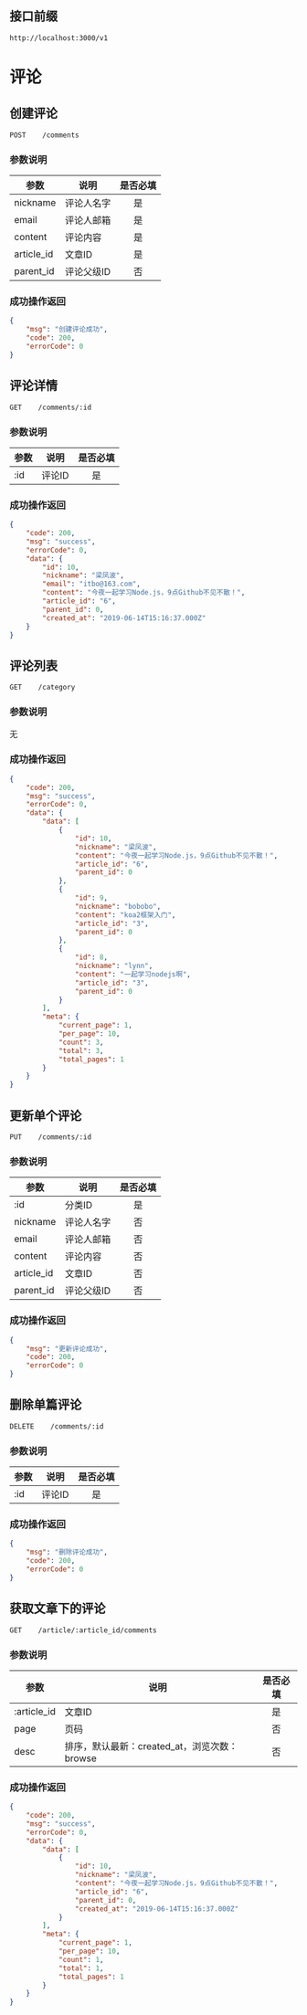 ## 接口前缀
```shell
http://localhost:3000/v1
```

# 评论

## 创建评论
```
POST    /comments
```

### 参数说明
参数 | 说明 | 是否必填
---|---|:---:
nickname | 评论人名字 | 是
email    | 评论人邮箱 | 是
content | 评论内容 | 是
article_id | 文章ID | 是
parent_id | 评论父级ID | 否

### 成功操作返回
```json
{
    "msg": "创建评论成功",
    "code": 200,
    "errorCode": 0
}
```

## 评论详情
```
GET    /comments/:id
```

### 参数说明
参数 | 说明 | 是否必填
---|---|:---:
:id | 评论ID | 是


### 成功操作返回
```json
{
    "code": 200,
    "msg": "success",
    "errorCode": 0,
    "data": {
        "id": 10,
        "nickname": "梁凤波",
        "email": "itbo@163.com",
        "content": "今夜一起学习Node.js，9点Github不见不散！",
        "article_id": "6",
        "parent_id": 0,
        "created_at": "2019-06-14T15:16:37.000Z"
    }
}
```

## 评论列表
```
GET    /category
```

### 参数说明
无

### 成功操作返回
```json
{
    "code": 200,
    "msg": "success",
    "errorCode": 0,
    "data": {
        "data": [
            {
                "id": 10,
                "nickname": "梁凤波",
                "content": "今夜一起学习Node.js，9点Github不见不散！",
                "article_id": "6",
                "parent_id": 0
            },
            {
                "id": 9,
                "nickname": "bobobo",
                "content": "koa2框架入门",
                "article_id": "3",
                "parent_id": 0
            },
            {
                "id": 8,
                "nickname": "lynn",
                "content": "一起学习nodejs啊",
                "article_id": "3",
                "parent_id": 0
            }
        ],
        "meta": {
            "current_page": 1,
            "per_page": 10,
            "count": 3,
            "total": 3,
            "total_pages": 1
        }
    }
}
```

## 更新单个评论
```
PUT    /comments/:id
```

### 参数说明
参数 | 说明 | 是否必填
---|---|:---:
:id | 分类ID | 是
nickname | 评论人名字 | 否
email    | 评论人邮箱 | 否
content | 评论内容 | 否
article_id | 文章ID | 否
parent_id | 评论父级ID | 否

### 成功操作返回

```json
{
    "msg": "更新评论成功",
    "code": 200,
    "errorCode": 0
}
```

## 删除单篇评论
```
DELETE    /comments/:id
```

### 参数说明
参数 | 说明 | 是否必填
---|---|:---:
:id | 评论ID | 是

### 成功操作返回

```json
{
    "msg": "删除评论成功",
    "code": 200,
    "errorCode": 0
}
```

## 获取文章下的评论
```
GET    /article/:article_id/comments
```

### 参数说明
参数 | 说明 | 是否必填
---|---|:---:
:article_id | 文章ID | 是
page | 页码 | 否
desc | 排序，默认最新：created_at，浏览次数：browse | 否

### 成功操作返回
```json
{
    "code": 200,
    "msg": "success",
    "errorCode": 0,
    "data": {
        "data": [
            {
                "id": 10,
                "nickname": "梁凤波",
                "content": "今夜一起学习Node.js，9点Github不见不散！",
                "article_id": "6",
                "parent_id": 0,
                "created_at": "2019-06-14T15:16:37.000Z"
            }
        ],
        "meta": {
            "current_page": 1,
            "per_page": 10,
            "count": 1,
            "total": 1,
            "total_pages": 1
        }
    }
}
```
